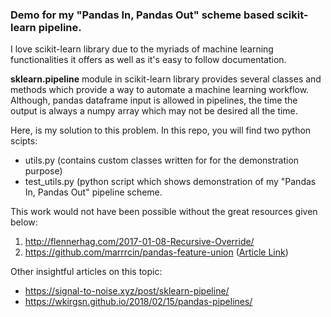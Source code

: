 ### Demo for my "Pandas In, Pandas Out" scheme based scikit-learn pipeline.

I love scikit-learn library due to the myriads of machine learning functionalities it offers as well as it's easy to follow documentation.

**sklearn.pipeline** module in scikit-learn library provides several classes and methods which provide a way to automate a machine learning workflow.
Although, pandas dataframe input is allowed in pipelines, the time the output is always a numpy array which may not be desired all the time.

Here, is my solution to this problem. In this repo, you will find two python scipts:
* utils.py (contains custom classes written for for the demonstration purpose)
* test_utils.py (python script which shows demonstration of my "Pandas In, Pandas Out" pipeline scheme.

This work would not have been possible without the great resources given below:
1. http://flennerhag.com/2017-01-08-Recursive-Override/
2. https://github.com/marrrcin/pandas-feature-union ([Article Link](https://zablo.net/blog/post/pandas-dataframe-in-scikit-learn-feature-union/index.html))

Other insightful articles on this topic:
* https://signal-to-noise.xyz/post/sklearn-pipeline/
* https://wkirgsn.github.io/2018/02/15/pandas-pipelines/
